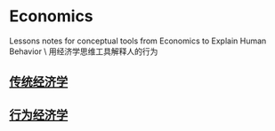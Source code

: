 # Economics
Lessons notes for conceptual tools from Economics to Explain Human Behavior \\
用经济学思维工具解释人的行为

## [传统经济学](/传统经济学.md)

## [行为经济学](/行为经济学.md)
